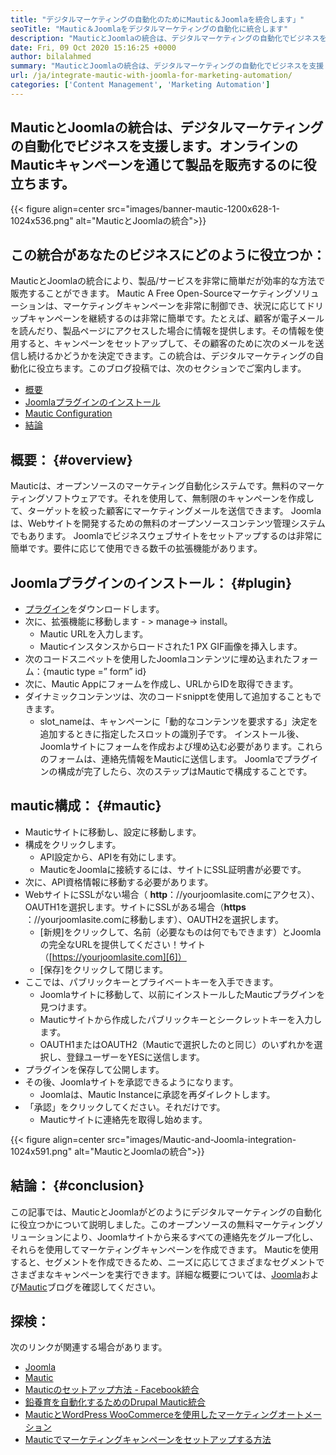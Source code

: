 ```yaml
---
title: "デジタルマーケティングの自動化のためにMautic＆Joomlaを統合します」" 
seoTitle: "Mautic＆Joomlaをデジタルマーケティングの自動化に統合します" 
description: "MauticとJoomlaの統合は、デジタルマーケティングの自動化でビジネスを支援します。 Mauticキャンペーンを通じて製品を販売するのに役立ちます。" 
date: Fri, 09 Oct 2020 15:16:25 +0000
author: bilalahmed
summary: "MauticとJoomlaの統合は、デジタルマーケティングの自動化でビジネスを支援します。オンラインのMauticキャンペーンを通じて製品を販売するのに役立ちます。" 
url: /ja/integrate-mautic-with-joomla-for-marketing-automation/
categories: ['Content Management', 'Marketing Automation']
---
```


## MauticとJoomlaの統合は、デジタルマーケティングの自動化でビジネスを支援します。オンラインのMauticキャンペーンを通じて製品を販売するのに役立ちます。

{{< figure align=center src="images/banner-mautic-1200x628-1-1024x536.png" alt="MauticとJoomlaの統合">}}


## この統合があなたのビジネスにどのように役立つか：
MauticとJoomlaの統合により、製品/サービスを非常に簡単だが効率的な方法で販売することができます。 Mautic A Free Open-Sourceマーケティングソリューションは、マーケティングキャンペーンを非常に制御でき、状況に応じてドリップキャンペーンを継続するのは非常に簡単です。たとえば、顧客が電子メールを読んだり、製品ページにアクセスした場合に情報を提供します。その情報を使用すると、キャンペーンをセットアップして、その顧客のために次のメールを送信し続けるかどうかを決定できます。この統合は、デジタルマーケティングの自動化に役立ちます。このブログ投稿では、次のセクションでご案内します。
  * [概要][1]
  * [Joomlaプラグインのインストール][2]
  * [Mautic Configuration][3]
  * [結論][4]

## 概要： {#overview}

Mauticは、オープンソースのマーケティング自動化システムです。無料のマーケティングソフトウェアです。それを使用して、無制限のキャンペーンを作成して、ターゲットを絞った顧客にマーケティングメールを送信できます。
Joomlaは、Webサイトを開発するための無料のオープンソースコンテンツ管理システムでもあります。 Joomlaでビジネスウェブサイトをセットアップするのは非常に簡単です。要件に応じて使用できる数千の拡張機能があります。

## Joomlaプラグインのインストール： {#plugin}

  * [プラグイン][5]をダウンロードします。
* 次に、拡張機能に移動します - > manage-> install。
  * Mautic URLを入力します。
  * Mauticインスタンスからロードされた1 PX GIF画像を挿入します。
* 次のコードスニペットを使用したJoomlaコンテンツに埋め込まれたフォーム：{mautic type =” form” id}
* 次に、Mautic Appにフォームを作成し、URLからIDを取得できます。
* ダイナミックコンテンツは、次のコードsnipptを使用して追加することもできます。
  * slot_nameは、キャンペーンに「動的なコンテンツを要求する」決定を追加するときに指定したスロットの識別子です。
インストール後、Joomlaサイトにフォームを作成および埋め込む必要があります。これらのフォームは、連絡先情報をMauticに送信します。 Joomlaでプラグインの構成が完了したら、次のステップはMauticで構成することです。

## mautic構成： {#mautic}

  * Mauticサイトに移動し、設定に移動します。
* 構成をクリックします。
  * API設定から、APIを有効にします。
  * MauticをJoomlaに接続するには、サイトにSSL証明書が必要です。
* 次に、API資格情報に移動する必要があります。
* WebサイトにSSLがない場合（ **http**：//yourjoomlasite.comにアクセス）、OAUTH1を選択します。サイトにSSLがある場合（**https** ：//yourjoomlasite.comに移動します）、OAUTH2を選択します。
  * [新規]をクリックして、名前（必要なものは何でもできます）とJoomlaの完全なURLを提供してください！サイト（[https://yourjoomlasite.com][6]）
  * [保存]をクリックして閉じます。
* ここでは、パブリックキーとプライベートキーを入手できます。
  * Joomlaサイトに移動して、以前にインストールしたMauticプラグインを見つけます。
  * Mauticサイトから作成したパブリックキーとシークレットキーを入力します。
  * OAUTH1またはOAUTH2（Mauticで選択したのと同じ）のいずれかを選択し、登録ユーザーをYESに送信します。
* プラグインを保存して公開します。
* その後、Joomlaサイトを承認できるようになります。
  * Joomlaは、Mautic Instanceに承認を再ダイレクトします。
* 「承認」をクリックしてください。それだけです。
  * Mauticサイトに連絡先を取得し始めます。

{{< figure align=center src="images/Mautic-and-Joomla-integration-1024x591.png" alt="MauticとJoomlaの統合">}}


## 結論： {#conclusion}

この記事では、MauticとJoomlaがどのようにデジタルマーケティングの自動化に役立つかについて説明しました。このオープンソースの無料マーケティングソリューションにより、Joomlaサイトから来るすべての連絡先をグループ化し、それらを使用してマーケティングキャンペーンを作成できます。 Mauticを使用すると、セグメントを作成できるため、ニーズに応じてさまざまなセグメントでさまざまなキャンペーンを実行できます。詳細な概要については、[Joomla][7]および[Mautic][8]ブログを確認してください。

## 探検：
次のリンクが関連する場合があります。
  * [Joomla][7]
  * [Mautic][8]
  * [Mauticのセットアップ方法 -  Facebook統合][9]
  * [鉛養育を自動化するためのDrupal Mautic統合][10]
  * [MauticとWordPress WooCommerceを使用したマーケティングオートメーション][11]
  * [Mauticでマーケティングキャンペーンをセットアップする方法][12]



[1]: #overview
[2]: #plugin
[3]: #mautic
[4]: #conclusion
[5]: https://href.li/?https://extensions.joomla.org/extension/mautic/
[6]: https://href.li/?https://yourjoomlasite.com
[7]: https://products.containerize.com/content-management/joomla
[8]: https://products.containerize.com/marketing-automation/mautic
[9]: https://blog.containerize.com/marketing-automation/how-to-setup-mautic-facebook-integration/
[10]: https://blog.containerize.com/content-management/drupal-tutorial-automate-lead-growth-with-drupal-mautic/
[11]: https://blog.containerize.com/blogging/marketing-automation-using-mautic-and-wordpress-woocommerce/
[12]: https://blog.containerize.com/marketing-automation/how-to-setup-marketing-campaigns-using-mautic-campaign-builder/
